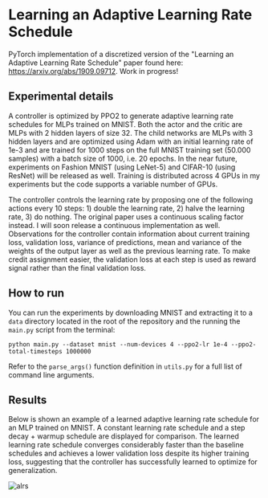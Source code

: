 # Learning an Adaptive Learning Rate Schedule

PyTorch implementation of a discretized version of the "Learning an Adaptive Learning Rate Schedule" paper found here: https://arxiv.org/abs/1909.09712. Work in progress!

## Experimental details

A controller is optimized by PPO2 to generate adaptive learning rate schedules for MLPs trained on MNIST. Both the actor and the critic are MLPs with 2 hidden layers of size 32. The child networks are MLPs with 3 hidden layers and are optimized using Adam with an initial learning rate of 1e-3 and are trained for 1000 steps on the full MNIST training set (50.000 samples) with a batch size of 1000, i.e. 20 epochs. In the near future, experiments on Fashion MNIST (using LeNet-5) and CIFAR-10 (using ResNet) will be released as well. Training is distributed across 4 GPUs in my experiments but the code supports a variable number of GPUs.

The controller controls the learning rate by proposing one of the following actions every 10 steps: 1) double the learning rate, 2) halve the learning rate, 3) do nothing. The original paper uses a continuous scaling factor instead. I will soon release a continuous implementation as well.
Observations for the controller contain information about current training loss, validation loss, variance of predictions, mean and variance of the weights of the output layer as well as the previous learning rate. To make credit assignment easier, the validation loss at each step is used as reward signal rather than the final validation loss. 

## How to run

You can run the experiments by downloading MNIST and extracting it to a `data` directory located in the root of the repository and the running the `main.py` script from the terminal:

```
python main.py --dataset mnist --num-devices 4 --ppo2-lr 1e-4 --ppo2-total-timesteps 1000000
```

Refer to the `parse_args()` function definition in `utils.py` for a full list of command line arguments.


## Results

Below is shown an example of a learned adaptive learning rate schedule for an MLP trained on MNIST. A constant learning rate schedule and a step decay + warmup schedule are displayed for comparison. The learned learning rate schedule converges considerably faster than the baseline schedules and achieves a lower validation loss despite its higher training loss, suggesting that the controller has successfully learned to optimize for generalization.

![alrs](https://i.imgur.com/JBrOZUD.png)
